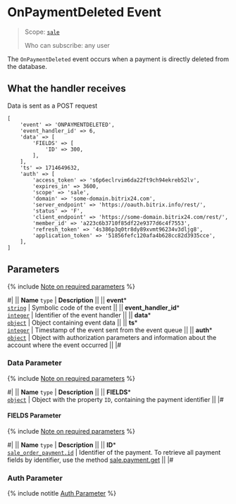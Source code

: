 # OnPaymentDeleted Event

> Scope: [`sale`](../../scopes/permissions.md) 
>
> Who can subscribe: any user

The `OnPaymentDeleted` event occurs when a payment is directly deleted from the database.

## What the handler receives

Data is sent as a POST request

```
[
    'event' => 'ONPAYMENTDELETED',
    'event_handler_id' => 6,
    'data' => [
        'FIELDS' => [
            'ID' => 300,
        ],
    ],
    'ts' => 1714649632,
    'auth' => [
        'access_token' => 's6p6eclrvim6da22ft9ch94ekreb52lv',
        'expires_in' => 3600,
        'scope' => 'sale',
        'domain' => 'some-domain.bitrix24.com',
        'server_endpoint' => 'https://oauth.bitrix.info/rest/',
        'status' => 'F',
        'client_endpoint' => 'https://some-domain.bitrix24.com/rest/',
        'member_id' => 'a223c6b3710f85df22e9377d6c4f7553',
        'refresh_token' => '4s386p3q0tr8dy89xvmt96234v3dljg8',
        'application_token' => '51856fefc120afa4b628cc82d3935cce',
    ],
]
```

## Parameters

{% include [Note on required parameters](../../../_includes/required.md) %}

#|
|| **Name**
`type` | **Description** ||
|| **event***  
[`string`](../../data-types.md) | Symbolic code of the event ||
|| **event_handler_id***  
[`integer`](../../data-types.md) | Identifier of the event handler ||
|| **data***  
[`object`](../../data-types.md) | Object containing event data ||
|| **ts***  
[`integer`](../../data-types.md) | Timestamp of the event sent from the event queue ||
|| **auth***  
[`object`](../../data-types.md) | Object with authorization parameters and information about the account where the event occurred ||
|#

### Data Parameter

{% include [Note on required parameters](../../../_includes/required.md) %}

#|
|| **Name**
`type` | **Description** ||
|| **FIELDS***  
[`object`](../../data-types.md) | Object with the property `ID`, containing the payment identifier ||
|#

#### FIELDS Parameter

{% include [Note on required parameters](../../../_includes/required.md) %}

#|
|| **Name**
`type` | **Description** ||
|| **ID***  
[`sale_order_payment.id`](../data-types.md) | Identifier of the payment. To retrieve all payment fields by identifier, use the method [sale.payment.get](../payment/sale-payment-get.md) ||
|#

### Auth Parameter

{% include notitle [Auth Parameter](../../../_includes/auth-params-in-events.md) %}